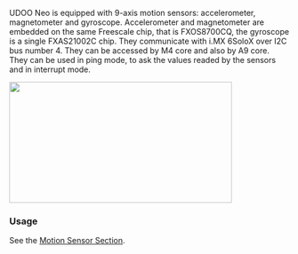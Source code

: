 UDOO Neo is equipped with 9-axis motion sensors: accelerometer, magnetometer and gyroscope.
Accelerometer and magnetometer are embedded on the same Freescale chip, that is FXOS8700CQ, the gyroscope is a single FXAS21002C chip.
They communicate with i.MX 6SoloX over I2C bus number 4.
They can be accessed by M4 core and also by A9 core. They can be used in ping mode, to ask the values readed by the sensors and in interrupt mode.

<img style="width:400px; height:218px" src="../img/gionji/DOCS_acc_mag_chip.PNG">

### Usage
See the [Motion Sensor Section](../Hardware_&_Accessories/Motion_sensor.html).

